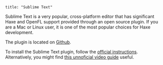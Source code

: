 ```
title: "Sublime Text"
```

Sublime Text is a very popular, cross-platform editor that has significant Haxe and OpenFL support provided through an open source plugin.
If you are a Mac or Linux user, it is one of the most popular choices for Haxe development.

The plugin is located on [Github](https://github.com/clemos/haxe-sublime-bundle).

To install the Sublime Text plugin, follow the [official instructions](https://github.com/clemos/haxe-sublime-bundle/blob/master/README.markdown). 
Alternatively, you might find [this unnoficial video guide](http://www.youtube.com/watch?v=ePO1Rjv7HNs) useful.
